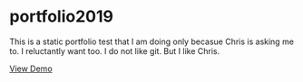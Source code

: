 # portfolio2019
This is a static portfolio test that I am doing only becasue Chris is asking me to. I reluctantly want too. I do not like git. But I like Chris.

[View Demo](https://saitosan75.github.io/portfolio2019/)
